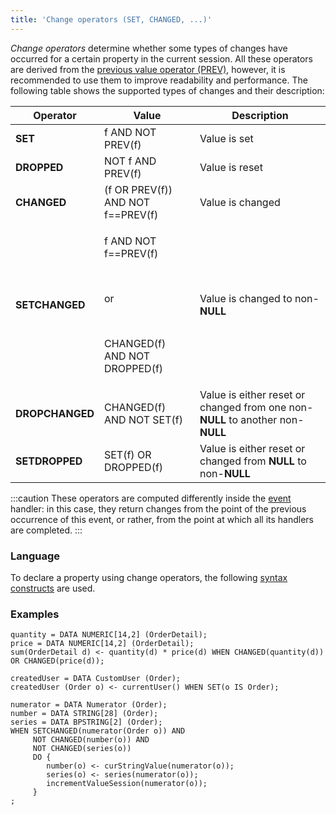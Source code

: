 ```yaml
---
title: 'Change operators (SET, CHANGED, ...)'
---
```


*Change operators* determine whether some types of changes have occurred for a certain property in the current session. All these operators are derived from the [previous value operator (PREV)](Previous_value_PREV_.md), however, it is recommended to use them to improve readability and performance. The following table shows the supported types of changes and their description:

|Operator|Value|Description|
|---|---|---|
|<strong>SET</strong>|f AND NOT PREV(f)|Value is set|
|<strong>DROPPED</strong>|NOT f AND PREV(f)|Value is reset|
|<strong>CHANGED</strong>|(f OR PREV(f)) AND NOT f==PREV(f)|Value is changed|
|<strong>SETCHANGED</strong>|<p>f AND NOT f==PREV(f)</p><br/><p>or</p><br/><p>CHANGED(f) AND NOT DROPPED(f)</p>|Value is changed to non-<strong>NULL</strong>|
|<strong>DROPCHANGED</strong>|CHANGED(f) AND NOT SET(f)|Value is either reset or changed from one non-<strong>NULL</strong> to another non-<strong>NULL</strong>|
|<strong>SETDROPPED</strong>|SET(f) OR DROPPED(f)|Value is either reset or changed from <strong>NULL</strong> to non-<strong>NULL</strong>|

:::caution
These operators are computed differently inside the [event](Events.md#change) handler: in this case, they return changes from the point of the previous occurrence of this event, or rather, from the point at which all its handlers are completed.
:::

### Language

To declare a property using change operators, the following [syntax constructs](Change_operators.md) are used. 

### Examples

```lsf
quantity = DATA NUMERIC[14,2] (OrderDetail);
price = DATA NUMERIC[14,2] (OrderDetail);
sum(OrderDetail d) <- quantity(d) * price(d) WHEN CHANGED(quantity(d)) OR CHANGED(price(d));

createdUser = DATA CustomUser (Order);
createdUser (Order o) <- currentUser() WHEN SET(o IS Order);

numerator = DATA Numerator (Order);
number = DATA STRING[28] (Order);
series = DATA BPSTRING[2] (Order);
WHEN SETCHANGED(numerator(Order o)) AND
     NOT CHANGED(number(o)) AND
     NOT CHANGED(series(o))
     DO {
        number(o) <- curStringValue(numerator(o));
        series(o) <- series(numerator(o));
        incrementValueSession(numerator(o));
     }
;
```
